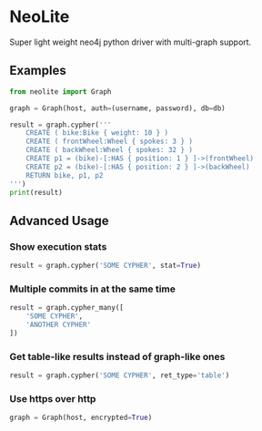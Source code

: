 # NeoLite

Super light weight neo4j python driver with multi-graph support.

## Examples

```python
from neolite import Graph

graph = Graph(host, auth=(username, password), db=db)

result = graph.cypher('''
    CREATE ( bike:Bike { weight: 10 } ) 
    CREATE ( frontWheel:Wheel { spokes: 3 } ) 
    CREATE ( backWheel:Wheel { spokes: 32 } ) 
    CREATE p1 = (bike)-[:HAS { position: 1 } ]->(frontWheel) 
    CREATE p2 = (bike)-[:HAS { position: 2 } ]->(backWheel) 
    RETURN bike, p1, p2
''')
print(result)
```

## Advanced Usage

### Show execution stats

```python
result = graph.cypher('SOME CYPHER', stat=True)
```

### Multiple commits in at the same time

```python
result = graph.cypher_many([
    'SOME CYPHER',
    'ANOTHER CYPHER'
])
```

### Get table-like results instead of graph-like ones

```python
result = graph.cypher('SOME CYPHER', ret_type='table')
```

### Use https over http

```python
graph = Graph(host, encrypted=True)
```
